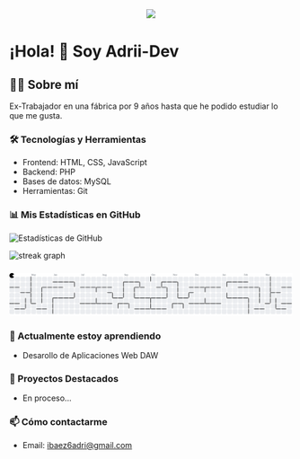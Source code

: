 <div align="center">
  <img height="150" src="https://media.giphy.com/media/M9gbBd9nbDrOTu1Mqx/giphy.gif"  />
</div>

###

# ¡Hola! 👋 Soy Adrii-Dev

## 👨‍💻 Sobre mí
Ex-Trabajador en una fábrica por 9 años hasta que he podido estudiar lo que me gusta.

### 🛠️ Tecnologías y Herramientas
- Frontend: HTML, CSS, JavaScript
- Backend: PHP
- Bases de datos: MySQL
- Herramientas: Git

### 📊 Mis Estadísticas en GitHub
![Estadísticas de GitHub](https://github-readme-stats.vercel.app/api?username=Adrii-Dev&show_icons=true&theme=radical)
<div>
  <img src="https://streak-stats.demolab.com?user=Adrii-Dev&locale=en&mode=daily&theme=dark&hide_border=false&border_radius=5&order=3" height="220" alt="streak graph"  />
</div>

###

<picture>
  <source media="(prefers-color-scheme: dark)" srcset="https://raw.githubusercontent.com/Adrii-Dev/Adrii-Dev/output/pacman-contribution-graph-dark.svg">
  <source media="(prefers-color-scheme: light)" srcset="https://raw.githubusercontent.com/Adrii-Dev/Adrii-Dev/output/pacman-contribution-graph.svg">
  <img alt="pacman contribution graph" src="https://raw.githubusercontent.com/Adrii-Dev/Adrii-Dev/output/pacman-contribution-graph.svg">
</picture>

###

### 🌱 Actualmente estoy aprendiendo
- Desarollo de Aplicaciones Web DAW

### 💼 Proyectos Destacados
- En proceso...

### 📫 Cómo contactarme
- Email: ibaez6adri@gmail.com
